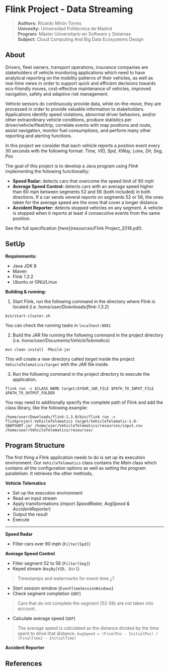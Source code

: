 # Flink Project - Data Streaming

> **Authors:** Ricardo Mirón Torres </br>
> **Univesity:** Universidad Politécnica de Madrid </br>
> **Program:** Máster Universitario en Software y Sistemas </br>
> **Subject:** Cloud Computing And Big Data Ecosystems Design

## About
Drivers, fleet owners, transport operations, insurance companies are stakeholders of vehicle monitoring applications which need to have analytical reporting on the mobility patterns of their vehicles, as well as real-time views in order to support quick and efficient decisions towards eco-friendly moves, cost-effective maintenance of vehicles, improved navigation, safety and adaptive risk management.

Vehicle sensors do continuously provide data, while on-the-move, they are processed in order to provide valuable information to stakeholders. Applications identify speed violations, abnormal driver behaviors, and/or other extraordinary vehicle conditions, produce statistics per driver/vehicle/fleet/trip, correlate events with map positions and route, assist navigation, monitor fuel consumptions, and perform many other reporting and alerting functions.

In this project we consider that each vehicle reports a position event every 30 seconds with the following format: _Time, VID, Spd, XWay, Lane, Dir, Seg, Pos_

The goal of this project is to develop a Java program using _Flink_ implementing the following functionality:
- **Speed Radar:** detects cars that overcome the speed limit of 90 mph
- **Average Speed Control:** detects cars with an average speed higher than 60 mph between
segments 52 and 56 (both included) in both directions. If a car sends several reports on segments 52 or 56, the ones taken for the average speed are the ones that cover a longer distance.
- **Accident Reporter:** detects stopped vehicles on any segment. A vehicle is stopped when it reports at least 4 consecutive events from the same position.

See the full specification [here](resources/Flink Project_2018.pdf).

## SetUp
**Requirements:**
- Java JDK 8
- Maven
- Flink 1.3.2
- Ubuntu or GNU/Linux

**Building & running:**
1. Start Flink, run the following command in the directory where Flink is located (i.e. _home/user/Downloads/flink-1.3.2_)

`bin/start-cluster.sh`

You can check the running tasks in `localhost:8081`

2. Build the JAR file running the following command in the project directory (i.e. _home/user/Documents/VehicleTelematics_)

`mvn clean install -Pbuild-jar`

This will create a new directory called _target_ inside the project `VehicleTelematics/target` with the JAR file inside.

3. Run the following command in the project directory to execute the application.

`flink run -c $CLASS_NAME target/$YOUR_JAR_FILE $PATH_TO_INPUT_FILE $PATH_TO_OUTPUT_FOLDER`

You may need to additionally specify the complete path of Flink and add the class library, like the following example:

`/home/user/Downloads/flink-1.3.0/bin/flink run -c flinkproject.VehicleTelematics target/VehicleTelematic-1.0-SNAPSHOT.jar /home/user/VehicleTelematics/resources/input.csv /home/user/VehicleTelematics/resources/`

## Program Structure
The first thing a Flink application needs to do is set up its execution environment. Our `VehicleTelematics` class contains the _Main_ class which contains all the configuration options as well as setting the program parallelism. It retrieves the other methods,  

**Vehicle Telematics**

- Set up the execution environment
- Read an input stream
- Apply transformations (import _SpeedRadar, AvgSpeed & AccidentReporter_)
- Output the result
- Execute

---

**Speed Radar**
- Filter cars over 90 mph (`Filter[Spd]`)

**Average Speed Control**
- Filter segment 52 to 56 (`Filter[Seg]`)
- Keyed stream (`KeyBy[VID, Dir]`)
> Timestamps and watermarks for event-time ¿?

- Start session window (`EventTimeSessionWindows`)
- Check segment completion (`UDF`)
> Cars that do not complete the segment (52-56) are not taken into account.

- Calculate average speed (`UDF`)
> The average speed is calculated as the distance divided by the time spent to drive that distance. `AvgSpeed = (FinalPos - InitialPos) / (FinalTime2 - InitialTime)`

**Accident Reporter**


## References

